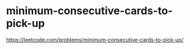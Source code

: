 # minimum-consecutive-cards-to-pick-up

https://leetcode.com/problems/minimum-consecutive-cards-to-pick-up/

